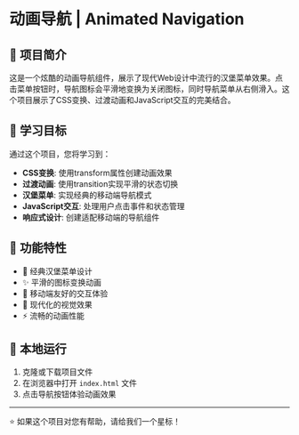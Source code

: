 # 动画导航 | Animated Navigation

## 📖 项目简介

这是一个炫酷的动画导航组件，展示了现代Web设计中流行的汉堡菜单效果。点击菜单按钮时，导航图标会平滑地变换为关闭图标，同时导航菜单从右侧滑入。这个项目展示了CSS变换、过渡动画和JavaScript交互的完美结合。

## 🎯 学习目标

通过这个项目，您将学习到：

- **CSS变换**: 使用transform属性创建动画效果
- **过渡动画**: 使用transition实现平滑的状态切换
- **汉堡菜单**: 实现经典的移动端导航模式
- **JavaScript交互**: 处理用户点击事件和状态管理
- **响应式设计**: 创建适配移动端的导航组件

## 🚀 功能特性

- 🍔 经典汉堡菜单设计
- ✨ 平滑的图标变换动画
- 📱 移动端友好的交互体验
- 🎨 现代化的视觉效果
- ⚡ 流畅的动画性能

## 🔧 本地运行

1. 克隆或下载项目文件
2. 在浏览器中打开 `index.html` 文件
3. 点击导航按钮体验动画效果

---

⭐ 如果这个项目对您有帮助，请给我们一个星标！